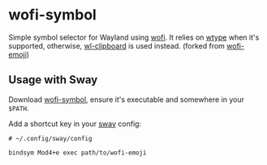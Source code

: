 # wofi-symbol

Simple symbol selector for Wayland using [wofi](https://cloudninja.pw/docs/wofi.html).
It relies on [wtype](https://github.com/atx/wtype) when it's supported, otherwise,
[wl-clipboard](https://github.com/bugaevc/wl-clipboard) is used instead.
(forked from [wofi-emoji](https://github.com/dln/wofi-emoji))

## Usage with Sway

Download [wofi-symbol](https://github.com/mijoharas/wofi-symbol/raw/master/wofi-symbol), ensure it's executable and somewhere in your `$PATH`.

Add a shortcut key in your [sway](https://swaywm.org/) config:

```
# ~/.config/sway/config

bindsym Mod4+e exec path/to/wofi-emoji
```

